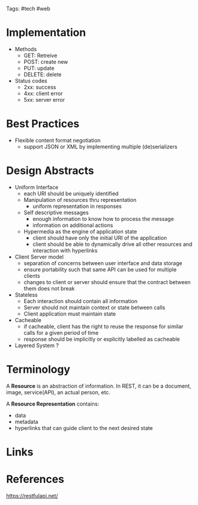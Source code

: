 Tags: #tech #web 

# Implementation
- Methods
	- GET: Retreive
	- POST: create new
	- PUT: update
	- DELETE: delete
- Status codes
	- 2xx: success
	- 4xx: client error
	- 5xx: server error

# Best Practices
- Flexible content format negotiation
	- support JSON or XML by implementing multiple (de)serializers

# Design Abstracts
- Uniform Interface
	- each URI should be uniquely identified
	- Manipulation of resources thru representation
		- uniform representation in responses
	- Self descriptive messages
		- enough information to know how to process the message
		- information on additional actions
	- Hypermedia as the engine of application state
		- client should have only the initial URI of the application
		- client should be able to dynamically drive all other resources and interaction with hyperlinks
- Client Server model
	- separation of concerns between user interface and data storage
	- ensure portability such that same API can be used for multiple clients
	- changes to client or server should ensure that the contract between them does not break
- Stateless
	- Each interaction should contain all information
	- Server should not maintain context or state between calls
	- Client application must maintain state
- Cacheable 
	- if cacheable, client has the right to reuse the response for similar calls for a given period of time
	- response should be implicitly or explicitly labelled as cacheable
- Layered System ?


# Terminology
A **Resource** is an abstraction of information. In REST, it can be a document, image, service(API), an actual person, etc.

A **Resource Representation** contains:
- data
- metadata
- hyperlinks that can guide client to the next desired state


# Links

# References
https://restfulapi.net/